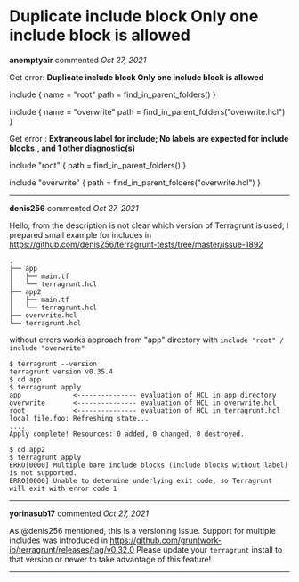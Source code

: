 # Duplicate include block Only one include block is allowed

**anemptyair** commented *Oct 27, 2021*

Get error: **Duplicate include block Only one include block is allowed**

include {
  name = "root"
  path = find_in_parent_folders()
}

include {
  name = "overwrite"
  path = find_in_parent_folders("overwrite.hcl")
}

Get error : **Extraneous label for include; No labels are expected for include blocks., and 1 other diagnostic(s)**

include "root" {
  path = find_in_parent_folders()
}

include "overwrite" {
  path = find_in_parent_folders("overwrite.hcl")
}
<br />
***


**denis256** commented *Oct 27, 2021*

Hello, from the description is not clear which version of Terragrunt is used, I prepared small example for includes in 
https://github.com/denis256/terragrunt-tests/tree/master/issue-1892

```
.
├── app
│   ├── main.tf
│   └── terragrunt.hcl
├── app2
│   ├── main.tf
│   └── terragrunt.hcl
├── overwrite.hcl
└── terragrunt.hcl
```

without errors works approach from "app" directory with `include "root" / include "overwrite" `

```
$ terragrunt --version
terragrunt version v0.35.4
$ cd app
$ terragrunt apply
app             <--------------- evaluation of HCL in app directory
overwrite       <--------------- evaluation of HCL in overwrite.hcl
root            <--------------- evaluation of HCL in terragrunt.hcl
local_file.foo: Refreshing state...
....
Apply complete! Resources: 0 added, 0 changed, 0 destroyed.

$ cd app2
$ terragrunt apply
ERRO[0000] Multiple bare include blocks (include blocks without label) is not supported. 
ERRO[0000] Unable to determine underlying exit code, so Terragrunt will exit with error code 1
```
***

**yorinasub17** commented *Oct 27, 2021*

As @denis256 mentioned, this is a versioning issue. Support for multiple includes was introduced in https://github.com/gruntwork-io/terragrunt/releases/tag/v0.32.0 Please update your `terragrunt` install to that version or newer to take advantage of this feature!
***

